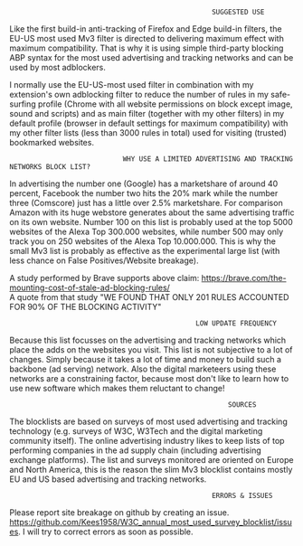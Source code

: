                                                       SUGGESTED USE

Like the first build-in anti-tracking of Firefox and Edge build-in filters, the EU-US most used Mv3 filter is directed to delivering maximum effect with maximum compatibility. That is why it is using simple third-party blocking ABP syntax for the most used advertising and tracking networks and can be used by most adblockers.

I normally use the EU-US-most used filter in combination with my extension's own adblocking filter to reduce the number of rules in my safe-surfing profile (Chrome with all website permissions on block except image, sound and scripts) and as main filter (together with my other filters) in my default profile (browser in default settings for maximum compatibility) with my other filter lists (less than 3000 rules in total) used for visiting (trusted) bookmarked websites. 

                                WHY USE A LIMITED ADVERTISING AND TRACKING NETWORKS BLOCK LIST? 
In advertising the number one (Google) has a marketshare of around 40 percent, Facebook the number two hits the 20% mark 
while the number three (Comscore) just has a little over 2.5% marketshare. For comparison Amazon with its huge webstore
generates about the same advertising traffic on its own website. Number 100 on this list is probably used at the top 
5000 websites of the Alexa Top 300.000 websites, while number 500 may only track you on 250 websites of the Alexa Top 
10.000.000. This is why the small Mv3 list is probably as effective as the experimental large list (with less chance on 
False Positives/Website breakage).

A study performed by Brave supports above claim: https://brave.com/the-mounting-cost-of-stale-ad-blocking-rules/  
A quote from that study "WE FOUND THAT ONLY 201 RULES ACCOUNTED FOR 90% OF THE BLOCKING ACTIVITY" 

                                                  LOW UPDATE FREQUENCY
Because this list focusses on the advertising and tracking networks which place the adds on the websites you visit. 
This list is not subjective to a lot of changes. Simply because it takes a lot of time and money to build such a backbone 
(ad serving) network. Also the digital marketeers using these networks are a constraining factor, because most don't like 
to learn how to use new software which makes them reluctant to change!

                                                          SOURCES
The blocklists are based on surveys of most used advertising and tracking technology (e.g. surveys of W3C, W3Tech and the
digital marketing community itself). The online advertising industry likes to keep lists of top performing companies in
the ad supply chain (including advertising exchange platforms). The list and surveys monitored are oriented on Europe 
and North America, this is the reason the slim Mv3 blocklist contains mostly EU and US based advertising and tracking 
networks. 

                                                      ERRORS & ISSUES
Please report site breakage on github by creating an issue. https://github.com/Kees1958/W3C_annual_most_used_survey_blocklist/issues. 
I will try to correct errors as soon as possible.  
